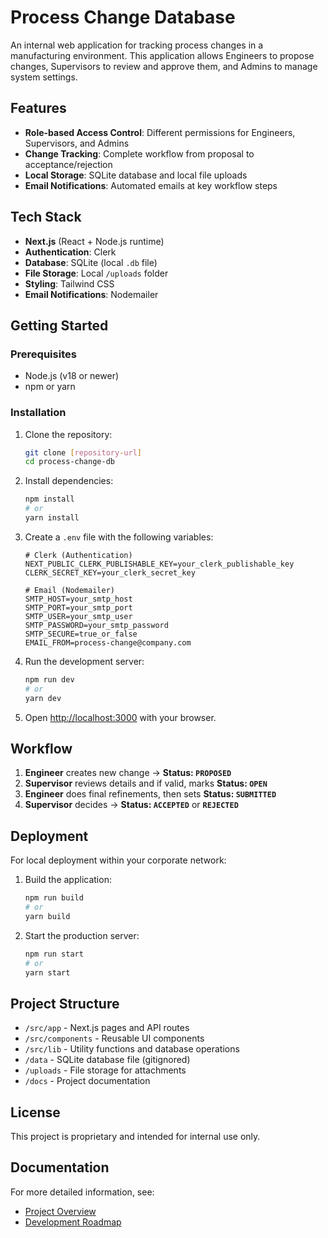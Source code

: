 # Process Change Database

An internal web application for tracking process changes in a manufacturing environment. This application allows Engineers to propose changes, Supervisors to review and approve them, and Admins to manage system settings.

## Features

- **Role-based Access Control**: Different permissions for Engineers, Supervisors, and Admins
- **Change Tracking**: Complete workflow from proposal to acceptance/rejection
- **Local Storage**: SQLite database and local file uploads
- **Email Notifications**: Automated emails at key workflow steps

## Tech Stack

- **Next.js** (React + Node.js runtime)
- **Authentication**: Clerk
- **Database**: SQLite (local `.db` file)
- **File Storage**: Local `/uploads` folder
- **Styling**: Tailwind CSS
- **Email Notifications**: Nodemailer

## Getting Started

### Prerequisites

- Node.js (v18 or newer)
- npm or yarn

### Installation

1. Clone the repository:
   ```bash
   git clone [repository-url]
   cd process-change-db
   ```

2. Install dependencies:
   ```bash
   npm install
   # or
   yarn install
   ```

3. Create a `.env` file with the following variables:
   ```
   # Clerk (Authentication)
   NEXT_PUBLIC_CLERK_PUBLISHABLE_KEY=your_clerk_publishable_key
   CLERK_SECRET_KEY=your_clerk_secret_key
   
   # Email (Nodemailer)
   SMTP_HOST=your_smtp_host
   SMTP_PORT=your_smtp_port
   SMTP_USER=your_smtp_user
   SMTP_PASSWORD=your_smtp_password
   SMTP_SECURE=true_or_false
   EMAIL_FROM=process-change@company.com
   ```

4. Run the development server:
   ```bash
   npm run dev
   # or
   yarn dev
   ```

5. Open [http://localhost:3000](http://localhost:3000) with your browser.

## Workflow

1. **Engineer** creates new change → **Status: `PROPOSED`**
2. **Supervisor** reviews details and if valid, marks **Status: `OPEN`**
3. **Engineer** does final refinements, then sets **Status: `SUBMITTED`**
4. **Supervisor** decides → **Status: `ACCEPTED`** or **`REJECTED`**

## Deployment

For local deployment within your corporate network:

1. Build the application:
   ```bash
   npm run build
   # or
   yarn build
   ```

2. Start the production server:
   ```bash
   npm run start
   # or
   yarn start
   ```

## Project Structure

- `/src/app` - Next.js pages and API routes
- `/src/components` - Reusable UI components
- `/src/lib` - Utility functions and database operations
- `/data` - SQLite database file (gitignored)
- `/uploads` - File storage for attachments
- `/docs` - Project documentation

## License

This project is proprietary and intended for internal use only.

## Documentation

For more detailed information, see:
- [Project Overview](./docs/project_overview.md)
- [Development Roadmap](./docs/development_roadmap.md)
